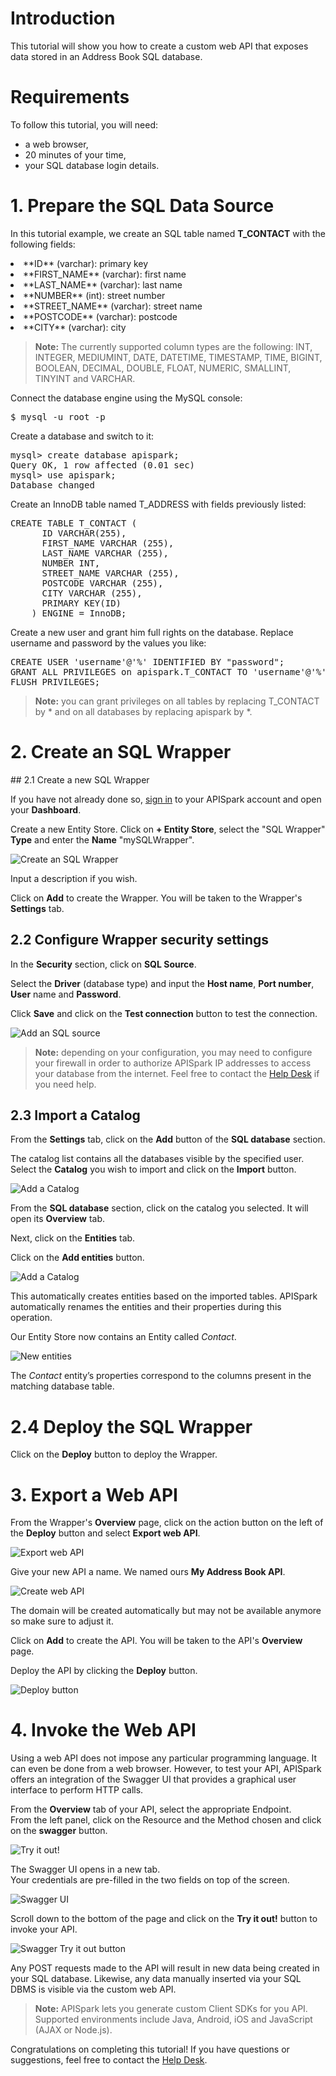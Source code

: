# Introduction

This tutorial will show you how to create a custom web API that exposes data stored in an Address Book SQL database.

# Requirements

To follow this tutorial, you will need:

*   a web browser,
*   20 minutes of your time,
*   your SQL database login details.

# 1. Prepare the SQL Data Source

In this tutorial example, we create an SQL table named **T_CONTACT** with the following fields:

<li>**ID** (varchar): primary key</li>
<li>**FIRST_NAME** (varchar): first name</li>
<li>**LAST_NAME** (varchar): last name</li>
<li>**NUMBER** (int): street number</li>
<li>**STREET_NAME** (varchar): street name</li>
<li>**POSTCODE** (varchar): postcode</li>
<li>**CITY** (varchar): city</li>

>**Note:** The currently supported column types are the following: INT, INTEGER, MEDIUMINT, DATE, DATETIME, TIMESTAMP, TIME, BIGINT, BOOLEAN, DECIMAL, DOUBLE, FLOAT, NUMERIC, SMALLINT, TINYINT and VARCHAR.

Connect the database engine using the MySQL console:

<pre>$ mysql -u root -p</pre>

Create a database and switch to it:

<pre>mysql> create database apispark;
Query OK, 1 row affected (0.01 sec)
mysql> use apispark;
Database changed</pre>

Create an InnoDB table named T_ADDRESS with fields previously listed:

<pre>CREATE TABLE T_CONTACT (
	  ID VARCHAR(255),
	  FIRST_NAME VARCHAR (255),
	  LAST_NAME VARCHAR (255),
	  NUMBER INT,
	  STREET_NAME VARCHAR (255),
	  POSTCODE VARCHAR (255),
	  CITY VARCHAR (255),
	  PRIMARY KEY(ID)
	) ENGINE = InnoDB;
</pre>

Create a new user and grant him full rights on the database. Replace username and password by the values you like:

<pre>CREATE USER 'username'@'%' IDENTIFIED BY "password";
GRANT ALL PRIVILEGES on apispark.T_CONTACT TO 'username'@'%';
FLUSH PRIVILEGES;
</pre>

>**Note:** you can grant privileges on all tables by replacing T_CONTACT by \* and on all databases by replacing apispark by \*.


# 2. Create an SQL Wrapper

## 2.1 Create a new SQL Wrapper

If you have not already done so, <a href="https://apispark.restlet.com/signin" target="_blank">sign in</a> to your APISpark account and open your **Dashboard**.

Create a new Entity Store. Click on **+ Entity Store**, select the "SQL Wrapper" **Type** and enter the **Name** "mySQLWrapper".

![Create an SQL Wrapper](images/create-sql-wrapper.jpg "Create an SQL Wrapper")

Input a description if you wish.

Click on **Add** to create the Wrapper. You will be taken to the Wrapper's **Settings** tab.

## 2.2 Configure Wrapper security settings

In the **Security** section, click on **SQL Source**.

Select the **Driver** (database type) and input the **Host name**, **Port number**, **User** name and **Password**.

Click **Save** and click on the **Test connection** button to test the connection.

![Add an SQL source](images/add-sql-wrapper-source.jpg "Add an SQL source")

>**Note:** depending on your configuration, you may need to configure your firewall in order to authorize APISpark IP addresses to access your database from the internet. Feel free to contact the <a href="http://support.restlet.com/" target="_blank">Help Desk</a> if you need help.

## 2.3 Import a Catalog

From the **Settings** tab, click on the **Add** button of the **SQL database** section.

The catalog list contains all the databases visible by the specified user. Select the **Catalog** you wish to import and click on the **Import** button.

![Add a Catalog](images/import-sql-catalog.jpg "Add a Catalog")

From the **SQL database** section, click on the catalog you selected. It will open its **Overview** tab.

Next, click on the **Entities** tab.

Click on the **Add entities** button.

![Add a Catalog](images/add-entities-sql.jpg "Add a Catalog")

This automatically creates entities based on the imported tables. APISpark automatically renames the entities and their properties during this operation.

Our Entity Store now contains an Entity called *Contact*.

![New entities](images/new-sql-entities.jpg "New SQL entities")

The *Contact* entity’s properties correspond to the columns present in the matching database table.

# 2.4 Deploy the SQL Wrapper

Click on the **Deploy** button to deploy the Wrapper.

# 3. Export a Web API

From the Wrapper's **Overview** page, click on the action button on the left of the **Deploy** button and select **Export web API**.

![Export web API](images/export-api-from-sql.jpg "Export web API")

Give your new API a name. We named ours **My Address Book API**.

![Create web API](images/create-api-from-sql.jpg "Create web API")

The domain will be created automatically but may not be available anymore so make sure to adjust it.

Click on **Add** to create the API. You will be taken to the API's **Overview** page.

Deploy the API by clicking the **Deploy** button.

![Deploy button](images/deploy-button-address-book.jpg "Deploy button")

# 4. Invoke the Web API

Using a web API does not impose any particular programming language. It can even be done from a web browser. However, to test your API, APISpark offers an integration of the Swagger UI that provides a graphical user interface to perform HTTP calls.

From the **Overview** tab of your API, select the appropriate Endpoint.  
From the left panel, click on the Resource and the Method chosen and click on the **swagger** button.

![Try it out!](images/02swagger-button.jpg "Try it out!")

The Swagger UI opens in a new tab.  
Your credentials are pre-filled in the two fields on top of the screen.

![Swagger UI](images/02swagger-ui.jpg "Swagger UI")

Scroll down to the bottom of the page and click on the **Try it out!** button to invoke your API.

![Swagger Try it out button](images/02swagger-try-it-out-button.jpg "Swagger Try it out button")

Any POST requests made to the API will result in new data being created in your SQL database. Likewise, any data manually inserted via your SQL DBMS is visible via the custom web API.

>**Note:** APISpark lets you generate custom Client SDKs for you API. Supported environments include Java, Android, iOS and JavaScript (AJAX or Node.js).

Congratulations on completing this tutorial! If you have questions or suggestions, feel free to contact the <a href="http://support.restlet.com/" target="_blank">Help Desk</a>.
